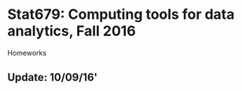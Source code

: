 Stat679: Computing tools for data analytics, Fall 2016
======================================================

Homeworks

Update: 10/09/16'
---
